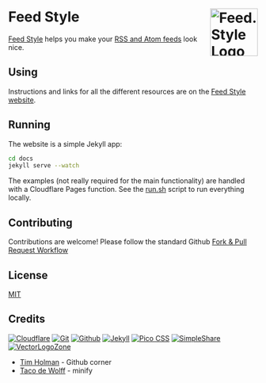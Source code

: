 
# Feed Style [<img alt="Feed.Style Logo" src="https://www.feed.style/favicon.svg" height="96" align="right" />](https://www.feed.style/)

[Feed Style](https://www.feed.style/) helps you make your [RSS and Atom feeds](https://en.wikipedia.org/wiki/Web_feed) look nice.

## Using

Instructions and links for all the different resources are on the [Feed Style website](https://www.feed.style/).

## Running

The website is a simple Jekyll app:
```bash
cd docs
jekyll serve --watch
```

The examples (not really required for the main functionality) are handled with a Cloudflare Pages function.  See the <a href="./run.sh">run.sh</a> script to run everything locally.

## Contributing

Contributions are welcome!  Please follow the standard Github [Fork & Pull Request Workflow](https://gist.github.com/Chaser324/ce0505fbed06b947d962)

## License

[MIT](LICENSE.txt)

## Credits

[![Cloudflare](https://www.vectorlogo.zone/logos/cloudflare/cloudflare-ar21.svg)](https://www.cloudflare.com/ "Hosting")
[![Git](https://www.vectorlogo.zone/logos/git-scm/git-scm-ar21.svg)](https://git-scm.com/ "Version control")
[![Github](https://www.vectorlogo.zone/logos/github/github-ar21.svg)](https://github.com/ "Code hosting")
[![Jekyll](https://www.vectorlogo.zone/logos/jekyllrb/jekyllrb-ar21.svg)](https://www.jekyllrb.com/ "Static website builder")
[![Pico CSS](https://www.vectorlogo.zone/logos/picocss/picocss-ar21.svg)](https://picocss.com/ "CSS")
[![SimpleShare](https://www.vectorlogo.zone/logos/simplesharedev/simplesharedev-ar21.svg)](https://simpleshare.dev/ "Share links")
[![VectorLogoZone](https://www.vectorlogo.zone/logos/vectorlogozone/vectorlogozone-ar21.svg)](https://www.vectorlogo.zone/ "Icons")

* [Tim Holman](https://tholman.com/github-corners/) - Github corner
* [Taco de Wolff](https://github.com/tdewolff/minify) - minify